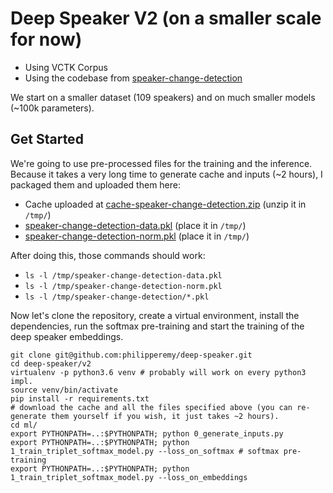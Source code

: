 # Deep Speaker V2 (on a smaller scale for now)

- Using VCTK Corpus
- Using the codebase from [speaker-change-detection](https://github.com/philipperemy/speaker-change-detection)

We start on a smaller dataset (109 speakers) and on much smaller models (~100k parameters).

## Get Started

We're going to use pre-processed files for the training and the inference. Because it takes a very long time to generate cache and inputs (~2 hours), I packaged them and uploaded them here:

- Cache uploaded at [cache-speaker-change-detection.zip](https://drive.google.com/open?id=1NRBBE7S1ecpbXQBfIyhY9O1DDNsBc0my)  (unzip it in `/tmp/`)
- [speaker-change-detection-data.pkl](https://drive.google.com/open?id=12gMYaV-ymQOtkYHCf9HxPurb9vB6dADK) (place it in `/tmp/`)
- [speaker-change-detection-norm.pkl](https://drive.google.com/open?id=1vykyS3bxKbkuhGtk36eTWfW9ZkqwJi6e) (place it in `/tmp/`)

After doing this, those commands should work:

- `ls -l /tmp/speaker-change-detection-data.pkl`
- `ls -l /tmp/speaker-change-detection-norm.pkl`
- `ls -l /tmp/speaker-change-detection/*.pkl`

Now let's clone the repository, create a virtual environment, install the dependencies, run the softmax pre-training and start the training of the deep speaker embeddings.

```
git clone git@github.com:philipperemy/deep-speaker.git
cd deep-speaker/v2
virtualenv -p python3.6 venv # probably will work on every python3 impl.
source venv/bin/activate
pip install -r requirements.txt
# download the cache and all the files specified above (you can re-generate them yourself if you wish, it just takes ~2 hours).
cd ml/
export PYTHONPATH=..:$PYTHONPATH; python 0_generate_inputs.py
export PYTHONPATH=..:$PYTHONPATH; python 1_train_triplet_softmax_model.py --loss_on_softmax # softmax pre-training
export PYTHONPATH=..:$PYTHONPATH; python 1_train_triplet_softmax_model.py --loss_on_embeddings
```
